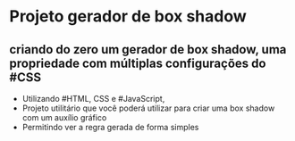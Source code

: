 # Projeto gerador de box shadow

## criando do zero um gerador de box shadow, uma propriedade com múltiplas configurações do #CSS

- Utilizando #HTML, CSS e #JavaScript, 
- Projeto utilitário que você poderá utilizar para criar uma box shadow com um auxílio gráfico
- Permitindo ver a regra gerada de forma simples
